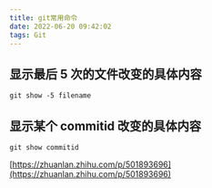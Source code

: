 ```yaml
---
title: git常用命令
date: 2022-06-20 09:42:02
tags: Git
---
```


## 显示最后 5 次的文件改变的具体内容
```shell
git show -5 filename
```
## 显示某个 commitid 改变的具体内容
```shell
git show commitid 
```

[https://zhuanlan.zhihu.com/p/501893696](https://zhuanlan.zhihu.com/p/501893696)